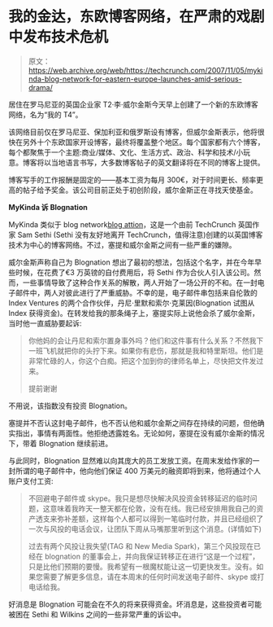 # 我的金达，东欧博客网络，在严肃的戏剧中发布技术危机

> 原文：<https://web.archive.org/web/https://techcrunch.com/2007/11/05/mykinda-blog-network-for-eastern-europe-launches-amid-serious-drama/>

居住在罗马尼亚的英国企业家 T2·李·威尔金斯今天早上创建了一个新的东欧博客网络，名为“我的 T4”。

该网络目前仅在罗马尼亚、保加利亚和俄罗斯设有博客，但威尔金斯表示，他将很快在另外十个东欧国家开设博客，最终将覆盖整个地区。每个国家都有六个博客，每个都聚焦于一个主题:商业/媒体、文化、生活方式、政治、科学和技术/小玩意。博客将以当地语言书写，大多数博客帖子的英文翻译将在不同的博客上提供。

博客写手的工作报酬是固定的——基本工资为每月 300€，对于时间更长、频率更高的帖子给予奖金。该公司目前正处于初创阶段，威尔金斯正在寻找天使基金。

**MyKinda 诉 Blognation**

MyKinda 类似于 blog network[blog attion](https://web.archive.org/web/20230218155445/http://www.blognation.com/)，这是一个由前 TechCrunch 英国作家 Sam Sethi (Sethi 没有友好地离开 TechCrunch，值得注意)创建的以英国博客技术为中心的博客网络。不过，塞提和威尔金斯之间有一些严重的嫌隙。

威尔金斯声称自己为 Blognation 想出了最初的想法，包括这个名字，并在今年早些时候，在花费了€3 万英镑的自付费用后，将 Sethi 作为合伙人引入该公司。然而，一些事情导致了这种合作关系的解散，两人开始了一场公开的不和。在一封电子邮件中，两人对彼此进行了严重威胁。不幸的是，电子邮件串包括来自伦敦的 Index Ventures 的两个合作伙伴，丹尼·里默和索尔·克莱因(Blognation 试图从 Index 获得资金)。在转发给我的那条绳子上，塞提实际上说他会杀了威尔金斯，当时他一直威胁要起诉:

> 你他妈的会让丹尼和索尔置身事外吗？他们和这件事有什么关系？不然我下一班飞机就把你的头拧下来。如果你有悲伤，那就是我和特里斯坦。他们是非常忙碌的人，你这个白痴。把这个加到你的律师名单上，尽快把文件发过来。
> 
> 提前谢谢

不用说，该指数没有投资 Blognation。

塞提并不否认这封电子邮件，也不否认他和威尔金斯之间存在持续的问题，但他确实指出，事情有两面性。他拒绝透露姓名。无论如何，塞提在没有威尔金斯的情况下，带着 Blognation 继续前进。

与此同时，Blognation 显然难以向其庞大的员工发放工资。在周末发给作家的一封所谓的电子邮件中，他向他们保证 400 万美元的融资即将到来，他将通过个人账户支付工资:

> 不回避电子邮件或 skype。我只是想尽快解决风投资金转移延迟的临时问题，这意味着我昨天一整天都在伦敦，没有在线。我已经安排用我自己的资产透支来弥补差额，这样每个人都可以得到一笔临时付款，并且已经组织了一次与风投的电话会议，让团队下周从马嘴那里听到这个消息。(详情如下)
> 
> 过去有两个风投让我失望(TAG 和 New Media Spark)，第三个风投现在已经在 blognation 的董事会上，并向我保证转移正在进行“这是一个过程”，只是比他们预期的要慢。我希望有一根魔杖能让这一切更快发生。没有。如果您需要了解更多信息，请在本周末的任何时间发送电子邮件、skype 或打电话给我。

好消息是 Blognation 可能会在不久的将来获得资金。坏消息是，这些投资者可能被困在 Sethi 和 Wilkins 之间的一些非常严重的诉讼中。